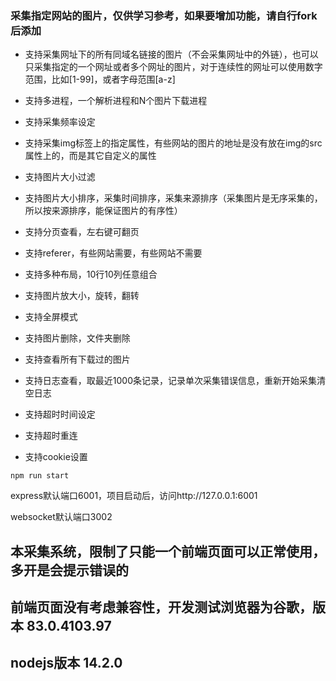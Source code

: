 ### 采集指定网站的图片，仅供学习参考，如果要增加功能，请自行fork后添加

* 支持采集网址下的所有同域名链接的图片（不会采集网址中的外链），也可以只采集指定的一个网址或者多个网址的图片，对于连续性的网址可以使用数字范围，比如[1-99]，或者字母范围[a-z]

* 支持多进程，一个解析进程和N个图片下载进程

* 支持采集频率设定

* 支持采集img标签上的指定属性，有些网站的图片的地址是没有放在img的src属性上的，而是其它自定义的属性

* 支持图片大小过滤

* 支持图片大小排序，采集时间排序，采集来源排序（采集图片是无序采集的，所以按来源排序，能保证图片的有序性）

* 支持分页查看，左右键可翻页

* 支持referer，有些网站需要，有些网站不需要

* 支持多种布局，10行10列任意组合

* 支持图片放大小，旋转，翻转

* 支持全屏模式

* 支持图片删除，文件夹删除

* 支持查看所有下载过的图片

* 支持日志查看，取最近1000条记录，记录单次采集错误信息，重新开始采集清空日志

* 支持超时时间设定

* 支持超时重连

* 支持cookie设置

```
npm run start
```

express默认端口6001，项目启动后，访问http://127.0.0.1:6001

websocket默认端口3002

## 本采集系统，限制了只能一个前端页面可以正常使用，多开是会提示错误的
## 前端页面没有考虑兼容性，开发测试浏览器为谷歌，版本 83.0.4103.97
## nodejs版本 14.2.0

